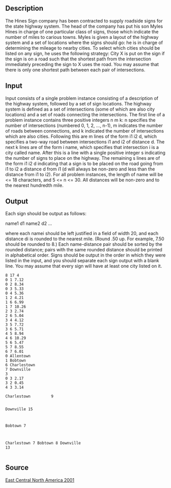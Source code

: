 <h2>Description</h2><p>The Hines Sign company has been contracted to supply roadside signs for the state highway system. The head of the company has put his son Myles Hines in charge of one particular class of signs, those which indicate the number of miles to carious towns. Myles is given a layout of the highway system and a set of locations where the signs should go: he is in charge of determining the mileage to nearby cities. To select which cities should be listed on any sign, he uses the following strategy: City X is put on the sign if the sign is on a road such that the shortest path from the intersection immediately preceding the sign to X uses the road. You may assume that there is only one shortest path between each pair of intersections. </p><h2>Input</h2><p>Input consists of a single problem instance consisting of a description of the highway system, followed by a set of sign locations. The highway system is defined as a set of intersections (some of which are also city locations) and a set of roads connecting the intersections. The first line of a problem instance contains three positive integers n m k: n specifies the number of intersections (numbered 0, 1, 2, ..., n-1), m indicates the number of roads between connections, and k indicated the number of intersections which are also cities. Following this are m lines of the form i1 i2 d, which specifies a two-way road between intersections i1 and i2 of distance d. The next k lines are of the form i name, which specifies that intersection i is a city called name. After this is a line with a single positive integer s indicating the number of signs to place on the highway. The remaining s lines are of the form i1 i2 d indicating that a sign is to be placed on the road going from i1 to i2 a distance d from i1 (d will always be non-zero and less than the distance from i1 to i2). For all problem instances, the length of name will be &lt;= 18 characters, and 5 &lt;= n &lt;= 30. All distances will be non-zero and to the nearest hundredth mile.</p><h2>Output</h2><p>Each sign should be output as follows:
</p>
name1 d1
name2 d2
...

where each namei should be left justified in a field of width 20, and each distance di is rounded to the nearest mile. (Round .50 up. For example, 7.50 should be rounded to 8.) Each name-distance pair should be sorted by the rounded distance; pairs with the same rounded distance should be printed in alphabetical order. Signs should be output in the order in which they were listed in the input, and you should separate each sign output with a blank line. You may assume that every sign will have at least one city listed on it.
<pre><code class="language-input1">8 17 4
0 1 7.12
0 2 8.34
0 3 5.33
0 4 5.36
1 2 4.21
1 6 6.99
1 7 10.26
2 3 2.74
2 6 5.04
3 4 4.12
3 5 7.72
3 6 5.71
4 5 8.94
4 6 10.29
5 6 5.47
5 7 8.55
6 7 6.01
0 Allentown
1 Bobtown
6 Charlestown
7 Downville
3
0 3 2.17
3 2 0.45
4 3 3.14</code></pre><pre><code class="language-output1">Charlestown         9
Downville           15

Bobtown             7

Charlestown         7
Bobtown             8
Downville           13</code></pre><h2>Source</h2><a href="searchproblem?field=source&amp;key=East+Central+North+America+2001">East Central North America 2001</a>